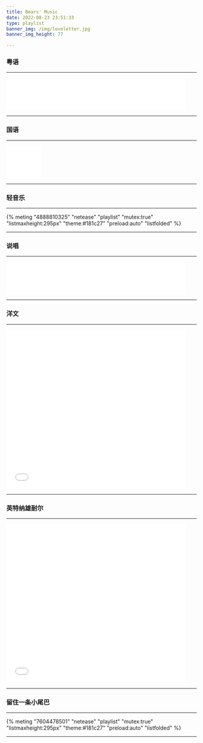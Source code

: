 ```yaml
---
title: Bears' Music
date: 2022-08-23 23:51:33
type: playlist
banner_img: /img/loveletter.jpg
banner_img_height: 77

---
```


### 粤语

---

<iframe frameborder="no" border="0" marginwidth="0" marginheight="0" width=94% height=86 src="//music.163.com/outchain/player?type=2&id=1833428779&auto=1&height=66"></iframe>

---

### 国语

---

<iframe frameborder="no" border="0" marginwidth="0" marginheight="0" width=94 height=86 src="//music.163.com/outchain/player?type=2&id=1960403945&auto=1&height=66"></iframe>

---

### 轻音乐

---

{% meting "4888810325" "netease" "playlist" "mutex:true" "listmaxheight:295px" "theme:#181c27" "preload:auto" "listfolded" %}

---

### 说唱

---

<iframe frameborder="no" border="0" marginwidth="0" marginheight="0" width=94% height=86 src="//music.163.com/outchain/player?type=2&id=2015416712&auto=1&height=66"></iframe>

---

### 洋文

---

<iframe frameborder="no" border="0" marginwidth="0" marginheight="0" width=94% height=420 src="//music.163.com/outchain/player?type=0&id=2726048777&auto=1&height=430"></iframe>

---

### 英特纳雄耐尔

---

<iframe frameborder="no" border="0" marginwidth="0" marginheight="0" width=94% height=420 src="//music.163.com/outchain/player?type=0&id=5022103740&auto=1&height=430"></iframe>

---

### 留住一条小尾巴

---

{% meting "7604478501" "netease" "playlist" "mutex:true" "listmaxheight:295px" "theme:#181c27" "preload:auto" "listfolded" %}

---


